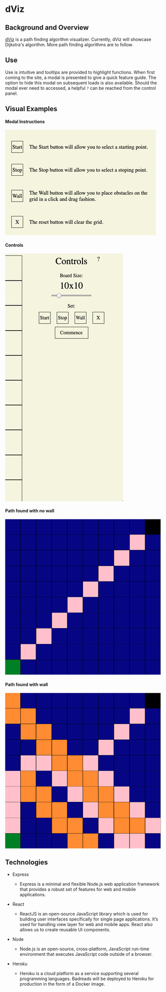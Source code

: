 # dViz

## Background and Overview

[dViz](https://d-viz.herokuapp.com/) is a path finding algorithm visualizer. Currently, dViz will showcase Dijkstra's algorithm. More path finding algorithms are to follow.

## Use

Use is intuitive and tooltips are provided to highlight functions. When first coming to the site, a modal is presented to give a quick feature guide. The option to hide this modal on subsequent loads is also available. Should the modal ever need to accessed, a helpful `?` can be reached from the control panel.

## Visual Examples

#### Modal Instructions

![modal_insructions](https://raw.githubusercontent.com/drexel-ue/dViz/master/demo_pngs/modal.png)

#### Controls

![controls](https://raw.githubusercontent.com/drexel-ue/dViz/master/demo_pngs/controls.png)

#### Path found with no wall

![no_wall](https://raw.githubusercontent.com/drexel-ue/dViz/master/demo_pngs/no_wall.png)

#### Path found with wall

![with_wall](https://raw.githubusercontent.com/drexel-ue/dViz/master/demo_pngs/with_wall.png)

## Technologies

- Express

  - Express is a minimal and flexible Node.js web application framework that provides a robust set of features for web and mobile applications.

- React

  - ReactJS is an open-source JavaScript library which is used for building user interfaces specifically for single page applications. It’s used for handling view layer for web and mobile apps. React also allows us to create reusable UI components.

- Node

  - Node.js is an open-source, cross-platform, JavaScript run-time environment that executes JavaScript code outside of a browser.

- Heroku

  - Heroku is a cloud platform as a service supporting several programming languages. Badreads will be deployed to Heroku for production in the form of a Docker image.
